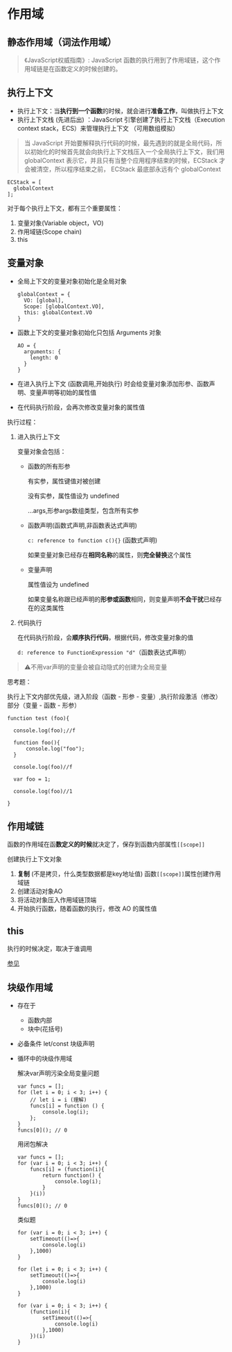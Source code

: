 # 作用域
## 静态作用域（词法作用域）
>《JavaScript权威指南》: JavaScript 函数的执行用到了作用域链，这个作用域链是在函数定义的时候创建的。
## 执行上下文
- 执行上下文：当**执行到一个函数**的时候，就会进行**准备工作**，叫做执行上下文
- 执行上下文栈 (先进后出) ：JavaScript 引擎创建了执行上下文栈（Execution context stack，ECS）来管理执行上下文 （可用数组模拟）
>当 JavaScript 开始要解释执行代码的时候，最先遇到的就是全局代码，所以初始化的时候首先就会向执行上下文栈压入一个全局执行上下文，我们用 globalContext 表示它，并且只有当整个应用程序结束的时候，ECStack 才会被清空，所以程序结束之前， ECStack 最底部永远有个 globalContext
```
ECStack = [
  globalContext
];
```
对于每个执行上下文，都有三个重要属性：

1. 变量对象(Variable object，VO)
2. 作用域链(Scope chain)
3. this
## 变量对象
- 全局上下文的变量对象初始化是全局对象
  ```
  globalContext = {
    VO: [global],
    Scope: [globalContext.VO],
    this: globalContext.VO
  }
  ```
- 函数上下文的变量对象初始化只包括 Arguments 对象
  ```
  AO = {
    arguments: {
      length: 0
    }
  }
  ```
- 在进入执行上下文 (函数调用,开始执行) 时会给变量对象添加形参、函数声明、变量声明等初始的属性值

- 在代码执行阶段，会再次修改变量对象的属性值

执行过程：
1. 进入执行上下文

    变量对象会包括：

    - 函数的所有形参 

      有实参，属性键值对被创建

      没有实参，属性值设为 undefined

      ...args,形参args数组类型，包含所有实参
    - 函数声明(函数式声明,非函数表达式声明)

      `c: reference to function c(){}` (函数式声明)

      如果变量对象已经存在**相同名称**的属性，则**完全替换**这个属性
    - 变量声明

      属性值设为 undefined

      如果变量名称跟已经声明的**形参或函数**相同，则变量声明**不会干扰**已经存在的这类属性
2. 代码执行 

    在代码执行阶段，会**顺序执行代码**，根据代码，修改变量对象的值

    `d: reference to FunctionExpression "d"`（函数表达式声明）

>⚠️不用var声明的变量会被自动隐式的创建为全局变量

思考题：

执行上下文内部优先级，进入阶段（函数 - 形参 - 变量）,执行阶段激活（修改）部分（变量 - 函数 - 形参）
```
function test (foo){

  console.log(foo);//f

  function foo(){
      console.log("foo");
  }

  console.log(foo)//f

  var foo = 1;

  console.log(foo)//1

}
```
## 作用域链
函数的作用域在函**数定义的时候**就决定了，保存到函数内部属性`[[scope]]`

创建执行上下文对象
1. **复制** (不是拷贝，什么类型数据都是key地址值) 函数`[[scope]]`属性创建作用域链
2. 创建活动对象AO
3. 将活动对象压入作用域链顶端
4. 开始执行函数，随着函数的执行，修改 AO 的属性值

## this
执行的时候决定，取决于谁调用

[参见](./this指向.md)

## 块级作用域
- 存在于
  - 函数内部
  - 块中(花括号)
- 必备条件
  let/const 块级声明
- 循环中的块级作用域

  解决var声明污染全局变量问题
  
  ```
  var funcs = [];
  for (let i = 0; i < 3; i++) {
      // let i = i (理解)
      funcs[i] = function () {
          console.log(i);
      };
  }
  funcs[0](); // 0
  ```
  用闭包解决
  ```
  var funcs = [];
  for (var i = 0; i < 3; i++) {
      funcs[i] = (function(i){
          return function() {
              console.log(i);
          }
      }(i))
  }
  funcs[0](); // 0
  ```
  类似题
  ```
  for (var i = 0; i < 3; i++) {
      setTimeout(()=>{
          console.log(i)
      },1000)
  }  
  ```
  ```
  for (let i = 0; i < 3; i++) {
      setTimeout(()=>{
          console.log(i)
      },1000)
  }  
  ```
  ```
  for (var i = 0; i < 3; i++) {
      (function(i){
          setTimeout(()=>{
              console.log(i)
          },1000)
      })(i)
  }  
  ```


